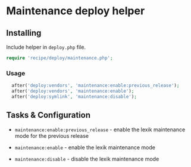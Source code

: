 # Maintenance deploy helper

## Installing

Include helper in `deploy.php` file.

```php
require 'recipe/deploy/maintenance.php';
```

### Usage

```php
  after('deploy:vendors', 'maintenance:enable:previous_release');
  after('deploy:vendors', 'maintenance:enable');
  after('deploy:symlink', 'maintenance:disable');
```

## Tasks & Configuration

* `maintenance:enable:previous_release` - enable the lexik maintenance mode for the previous release

* `maintenance:enable` - enable the lexik maintenance mode

* `maintenance:disable` - disable the lexik maintenance mode
